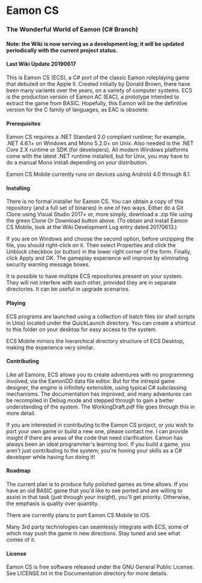 # Eamon CS
### The Wonderful World of Eamon (C# Branch)

#### Note: the Wiki is now serving as a development log; it will be updated periodically with the current project status.

#### Last Wiki Update 20190617

This is Eamon CS (ECS), a C# port of the classic Eamon roleplaying game that debuted on the Apple II.  Created initially by Donald Brown, there have been many variants over the years, on a variety of computer systems.  ECS is the production version of Eamon AC (EAC), a prototype intended to extract the game from BASIC.  Hopefully, this Eamon will be the definitive version for the C family of languages, as EAC is obsolete.

#### Prerequisites

Eamon CS requires a .NET Standard 2.0 compliant runtime; for example, .NET 4.6.1+ on Windows and Mono 5.2.0+ on Unix.  Also needed is the .NET Core 2.X runtime or SDK (for developers).  All modern Windows platforms come with the latest .NET runtime installed, but for Unix, you may have to do a manual Mono install depending on your distribution.

Eamon CS Mobile currently runs on devices using Android 4.0 through 8.1.

#### Installing

There is no formal installer for Eamon CS.  You can obtain a copy of this repository (and a full set of binaries) in one of two ways.  Either do a Git Clone using Visual Studio 2017+ or, more simply, download a .zip file using the green Clone Or Download button above.  (To obtain and install Eamon CS Mobile, look at the Wiki Development Log entry dated 20170613.)

If you are on Windows and choose the second option, before unzipping the file, you should right-click on it.  Then select Properties and click the Unblock checkbox (or button) in the lower right corner of the form.  Finally, click Apply and OK.  The gameplay experience will improve by eliminating security warning message boxes.

It is possible to have multiple ECS repositories present on your system.  They will not interfere with each other, provided they are in separate directories.  It can be useful in upgrade scenarios.

#### Playing

ECS programs are launched using a collection of batch files (or shell scripts in Unix) located under the QuickLaunch directory.  You can create a shortcut to this folder on your desktop for easy access to the system.

ECS Mobile mirrors the hierarchical directory structure of ECS Desktop, making the experience very similar.

#### Contributing

Like all Eamons, ECS allows you to create adventures with no programming involved, via the EamonDD data file editor.  But for the intrepid game designer, the engine is infinitely extensible, using typical C# subclassing mechanisms.  The documentation has improved, and many adventures can be recompiled in Debug mode and stepped through to gain a better understanding of the system.  The WorkingDraft.pdf file goes through this in more detail.

If you are interested in contributing to the Eamon CS project, or you wish to port your own game or build a new one, please contact me.  I can provide insight if there are areas of the code that need clarification.  Eamon has always been an ideal programmer's learning tool.  If you build a game, you aren't just contributing to the system; you're honing your skills as a C# developer while having fun doing it!

#### Roadmap

The current plan is to produce fully polished games as time allows.  If you have an old BASIC game that you'd like to see ported and are willing to assist in that task (just through your insight), you'll get priority.  Otherwise, the emphasis is quality over quantity.

There are currently plans to port Eamon CS Mobile to iOS.

Many 3rd party technologies can seamlessly integrate with ECS, some of which may push the game in new directions.  Stay tuned and see what comes of it.

#### License

Eamon CS is free software released under the GNU General Public License.  See LICENSE.txt in the Documentation directory for more details.

